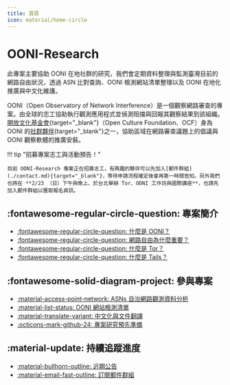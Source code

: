 ```yaml
---
title: 首頁
icon: material/home-circle
---
```

# OONI-Research

此專案主要協助 OONI 在地社群的研究，我們會定期資料整理與監測臺灣目前的網路自由狀況，透過 ASN 比對查詢、OONI 檢測網站清單整理以及 OONI 在地化推廣與中文化維護。

OONI（Open Observatory of Network Interference）是一個觀察網路審查的專案。由全球的志工協助執行觀測應用程式並偵測阻擋與回報其觀察結果到該組織。[開放文化基金會](https://ocf.tw/){target="_blank"}（Open Culture Foundation、OCF）身為 OONI 的[社群夥伴](https://ooni.org/partners/open-culture-foundation/){target="_blank"}之一，協助區域在網路審查議題上的倡議與 OONI 觀察軟體的推廣安裝。

!!! tip "招募專案志工與活動預告！"

    目前 OONI-Research 專案正在招募志工，有興趣的夥伴可以先加入[郵件群組](./contact.md){target="_blank"}，等待申請流程確定後會再第一時間告知。另外我們也將在 **2/23 （日）下午與晚上、於台北舉辦 Tor、OONI 工作坊與國際講座**，也請先加入郵件群組以獲取報名資訊。

## :fontawesome-regular-circle-question: 專案簡介

<div class="grid cards" markdown>

- [:fontawesome-regular-circle-question: 什麼是 OONI？](./what-is-ooni.md)
- [:fontawesome-regular-circle-question: 網路自由為什麼重要？](./internet-freedom-matter.md)
- [:fontawesome-regular-circle-question: 什麼是 Tor？](./what-is-tor.md)
- [:fontawesome-regular-circle-question: 什麼是 Tails？](./what-is-tails.md)

</div>

## :fontawesome-solid-diagram-project: 參與專案

<div class="grid cards" markdown>

- [:material-access-point-network: ASNs 自治網路觀測資料分析](./ooni-asns-coverage.md)
- [:material-list-status: OONI 網站檢測清單](./ooni-weblists.md)
- [:material-translate-variant: 中文化與文件翻譯](./ooni-i18n.md)
- [:octicons-mark-github-24: 專案研究預先準備](./setup-repo.md)

</div>

## :material-update: 持續追蹤進度

<div class="grid cards" markdown>

- [:material-bullhorn-outline: 近期公告](./blog/index.md)
- [:material-email-fast-outline: 訂閱郵件群組](./contact.md)

</div>
